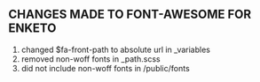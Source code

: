 ## CHANGES MADE TO FONT-AWESOME FOR ENKETO

1. changed $fa-front-path to absolute url in _variables
2. removed non-woff fonts in _path.scss
3. did not include non-woff fonts in /public/fonts
